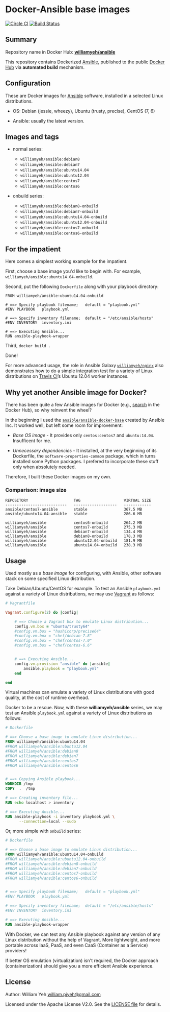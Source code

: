 Docker-Ansible base images
===================

[![Circle CI](https://circleci.com/gh/William-Yeh/docker-ansible.svg?style=shield)](https://circleci.com/gh/William-Yeh/docker-ansible) [![Build Status](https://travis-ci.org/William-Yeh/docker-ansible.svg?branch=master)](https://travis-ci.org/William-Yeh/docker-ansible)


## Summary

Repository name in Docker Hub: **[williamyeh/ansible](https://registry.hub.docker.com/u/williamyeh/ansible/)**

This repository contains Dockerized [Ansible](https://github.com/ansible/ansible), published to the public [Docker Hub](https://registry.hub.docker.com/) via **automated build** mechanism.



## Configuration

These are Docker images for [Ansible](https://github.com/ansible/ansible) software, installed in a selected Linux distributions.

- OS: Debian (jessie, wheezy), Ubuntu (trusty, precise), CentOS (7, 6)

- Ansible: usually the latest version.


## Images and tags

- normal series:

  - `williamyeh/ansible:debian8`
  - `williamyeh/ansible:debian7`
  - `williamyeh/ansible:ubuntu14.04`
  - `williamyeh/ansible:ubuntu12.04`
  - `williamyeh/ansible:centos7`
  - `williamyeh/ansible:centos6`

- onbuild series:

  - `williamyeh/ansible:debian8-onbuild`
  - `williamyeh/ansible:debian7-onbuild`
  - `williamyeh/ansible:ubuntu14.04-onbuild`
  - `williamyeh/ansible:ubuntu12.04-onbuild`
  - `williamyeh/ansible:centos7-onbuild`
  - `williamyeh/ansible:centos6-onbuild`


## For the impatient

Here comes a simplest working example for the impatient.

First, choose a base image you'd like to begin with. For example, `williamyeh/ansible:ubuntu14.04-onbuild`.

Second, put the following `Dockerfile` along with your playbook directory:

```
FROM williamyeh/ansible:ubuntu14.04-onbuild

# ==> Specify playbook filename;   default = "playbook.yml"
#ENV PLAYBOOK   playbook.yml

# ==> Specify inventory filename;  default = "/etc/ansible/hosts"
#ENV INVENTORY  inventory.ini

# ==> Executing Ansible...
RUN ansible-playbook-wrapper
```

Third, `docker build .`

Done!

For more advanced usage, the role in Ansible Galaxy [`williamyeh/nginx`](https://galaxy.ansible.com/list#/roles/2245) also demonstrates how to do a simple integration test for a variety of Linux distributions on [Travis CI](https://travis-ci.org/)’s Ubuntu 12.04 worker instances.




## Why yet another Ansible image for Docker?

There has been quite a few Ansible images for Docker (e.g., [search](https://registry.hub.docker.com/search?q=ansible) in the Docker Hub), so why reinvent the wheel?

In the beginning I used the [`ansible/ansible-docker-base`](https://github.com/ansible/ansible-docker-base) created by Ansible Inc. It worked well, but left some room for improvement:

- *Base OS image* - It provides only `centos:centos7` and `ubuntu:14.04`.  Insufficent for me.

- *Unnecessary dependencies* - It installed, at the very beginning of its Dockerfile, the `software-properties-common` package, which in turns installed some Python packages. I prefered to incorporate these stuff only when absolutely needed.

Therefore, I built these Docker images on my own.


### Comparison: image size

```
REPOSITORY                    TAG                   VIRTUAL SIZE
---------------------------   -------------------   ------------
ansible/centos7-ansible       stable                367.5 MB
ansible/ubuntu14.04-ansible   stable                286.6 MB

williamyeh/ansible            centos6-onbuild       264.2 MB
williamyeh/ansible            centos7-onbuild       275.3 MB
williamyeh/ansible            debian7-onbuild       134.4 MB
williamyeh/ansible            debian8-onbuild       178.3 MB
williamyeh/ansible            ubuntu12.04-onbuild   181.9 MB
williamyeh/ansible            ubuntu14.04-onbuild   238.3 MB
```


## Usage

Used mostly as a *base image* for configuring, with Ansible, other software stack on some specified Linux distribution.

Take Debian/Ubuntu/CentOS for example. To test an Ansible `playbook.yml` against a variety of Linux distributions, we may use [Vagrant](https://www.vagrantup.com/) as follows:

```ruby
# Vagrantfile

Vagrant.configure(2) do |config|

    # ==> Choose a Vagrant box to emulate Linux distribution...
    config.vm.box = "ubuntu/trusty64"
    #config.vm.box = "hashicorp/precise64"
    #config.vm.box = "chef/debian-7.8"
    #config.vm.box = "chef/centos-7.0"
    #config.vm.box = "chef/centos-6.6"


    # ==> Executing Ansible...
    config.vm.provision "ansible" do |ansible|
        ansible.playbook = "playbook.yml"
    end

end
```

Virtual machines can emulate a variety of Linux distributions with good quality, at the cost of runtime overhead.


Docker to be a rescue. Now, with these **williamyeh/ansible** series, we may test an Ansible `playbook.yml` against a variety of Linux distributions as follows:


```dockerfile
# Dockerfile

# ==> Choose a base image to emulate Linux distribution...
FROM williamyeh/ansible:ubuntu14.04
#FROM williamyeh/ansible:ubuntu12.04
#FROM williamyeh/ansible:debian8
#FROM williamyeh/ansible:debian7
#FROM williamyeh/ansible:centos7
#FROM williamyeh/ansible:centos6


# ==> Copying Ansible playbook...
WORKDIR /tmp
COPY  .  /tmp

# ==> Creating inventory file...
RUN echo localhost > inventory

# ==> Executing Ansible...
RUN ansible-playbook -i inventory playbook.yml \
      --connection=local --sudo
```

Or, more simple with `onbuild` series:

```dockerfile
# Dockerfile

# ==> Choose a base image to emulate Linux distribution...
FROM williamyeh/ansible:ubuntu14.04-onbuild
#FROM williamyeh/ansible:ubuntu12.04-onbuild
#FROM williamyeh/ansible:debian8-onbuild
#FROM williamyeh/ansible:debian7-onbuild
#FROM williamyeh/ansible:centos7-onbuild
#FROM williamyeh/ansible:centos6-onbuild


# ==> Specify playbook filename;   default = "playbook.yml"
#ENV PLAYBOOK   playbook.yml

# ==> Specify inventory filename;  default = "/etc/ansible/hosts"
#ENV INVENTORY  inventory.ini

# ==> Executing Ansible...
RUN ansible-playbook-wrapper
```



With Docker, we can test any Ansible playbook against any version of any Linux distribution without the help of Vagrant. More lightweight, and more portable across IaaS, PaaS, and even CaaS (Container as a Service) providers!

If better OS emulation (virtualization) isn't required, the Docker approach (containerization) should give you a more efficient Ansible experience.



## License

Author: William Yeh <william.pjyeh@gmail.com>

Licensed under the Apache License V2.0. See the [LICENSE file](LICENSE) for details.

